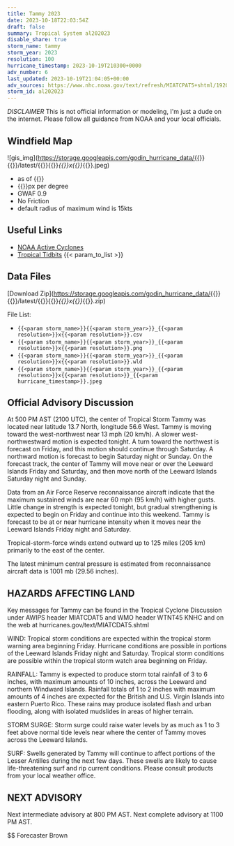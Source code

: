 ```yaml
---
title: Tammy 2023
date: 2023-10-18T22:03:54Z
draft: false
summary: Tropical System al202023
disable_share: true
storm_name: tammy
storm_year: 2023
resolution: 100
hurricane_timestamp: 2023-10-19T210300+0000
adv_number: 6
last_updated: 2023-10-19T21:04:05+00:00
adv_sources: https://www.nhc.noaa.gov/text/refresh/MIATCPAT5+shtml/192054.shtml;https://www.nhc.noaa.gov/refresh/graphics_at5+shtml/205743.shtml?cone
storm_id: al202023
---
```

*DISCLAIMER* This is not official information or modeling, I'm just a dude on the internet.  Please follow all guidance from NOAA and your local officials.

## Windfield Map
![gis_img](https://storage.googleapis.com/godin_hurricane_data/{{<param storm_name>}}{{<param storm_year>}}/latest/{{<param storm_name>}}{{<param storm_year>}}_{{<param resolution>}}x{{<param resolution>}}_{{<param hurricane_timestamp>}}.jpeg)

- as of {{<param last_updated>}}
- {{<param resolution>}}px per degree
- GWAF 0.9
- No Friction
- default radius of maximum wind is 15kts

## Useful Links
- [NOAA Active Cyclones](https://www.nhc.noaa.gov/)
- [Tropical Tidbits](https://www.tropicaltidbits.com/storminfo/)
{{< param_to_list >}}

## Data Files
[Download Zip](https://storage.googleapis.com/godin_hurricane_data/{{<param storm_name>}}{{<param storm_year>}}/latest/{{<param storm_name>}}{{<param storm_year>}}_{{<param resolution>}}x{{<param resolution>}}_{{<param hurricane_timestamp>}}.zip)

File List:
- `{{<param storm_name>}}{{<param storm_year>}}_{{<param resolution>}}x{{<param resolution>}}.csv`
- `{{<param storm_name>}}{{<param storm_year>}}_{{<param resolution>}}x{{<param resolution>}}.png`
- `{{<param storm_name>}}{{<param storm_year>}}_{{<param resolution>}}x{{<param resolution>}}.wld`
- `{{<param storm_name>}}{{<param storm_year>}}_{{<param resolution>}}x{{<param resolution>}}_{{<param hurricane_timestamp>}}.jpeg`


## Official Advisory Discussion
At 500 PM AST (2100 UTC), the center of Tropical Storm Tammy was
located near latitude 13.7 North, longitude 56.6 West. Tammy is
moving toward the west-northwest near 13 mph (20 km/h).  A slower 
west-northwestward motion is expected tonight.  A turn toward the 
northwest is forecast on Friday, and this motion should continue 
through Saturday.  A northward motion is forecast to begin Saturday 
night or Sunday.  On the forecast track, the center of Tammy will 
move near or over the Leeward Islands Friday and Saturday, and then 
move north of the Leeward Islands Saturday night and Sunday.
 
Data from an Air Force Reserve reconnaissance aircraft indicate that 
the maximum sustained winds are near 60 mph (95 km/h) with higher 
gusts. Little change in strength is expected tonight, but gradual 
strengthening is expected to begin on Friday and continue into this 
weekend. Tammy is forecast to be at or near hurricane intensity when 
it moves near the Leeward Islands Friday night and Saturday.
 
Tropical-storm-force winds extend outward up to 125 miles (205 km) 
primarily to the east of the center.
 
The latest minimum central pressure is estimated from reconnaissance 
aircraft data is 1001 mb (29.56 inches).
 
 
HAZARDS AFFECTING LAND
----------------------
Key messages for Tammy can be found in the Tropical Cyclone
Discussion under AWIPS header MIATCDAT5 and WMO header WTNT45 KNHC
and on the web at hurricanes.gov/text/MIATCDAT5.shtml
 
WIND:  Tropical storm conditions are expected within the tropical
storm warning area beginning Friday.  Hurricane conditions
are possible in portions of the Leeward Islands Friday night and
Saturday. Tropical storm conditions are possible within the tropical
storm watch area beginning on Friday.
 
RAINFALL:  Tammy is expected to produce storm total rainfall of 3 to
6 inches, with maximum amounts of 10 inches, across the Leeward and
northern Windward Islands. Rainfall totals of 1 to 2 inches with
maximum amounts of 4 inches are expected for the British and U.S.
Virgin Islands into eastern Puerto Rico. These rains may produce
isolated flash and urban flooding, along with isolated mudslides in
areas of higher terrain.
 
STORM SURGE:  Storm surge could raise water levels by as much as 1
to 3 feet above normal tide levels near where the center of Tammy
moves across the Leeward Islands.
 
SURF:  Swells generated by Tammy will continue to affect portions of
the Lesser Antilles during the next few days.  These swells are
likely to cause life-threatening surf and rip current conditions.
Please consult products from your local weather office.
 
 
NEXT ADVISORY
-------------
Next intermediate advisory at 800 PM AST.
Next complete advisory at 1100 PM AST.
 
$$
Forecaster Brown